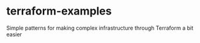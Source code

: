 # terraform-examples
Simple patterns for making complex infrastructure through Terraform a bit easier
